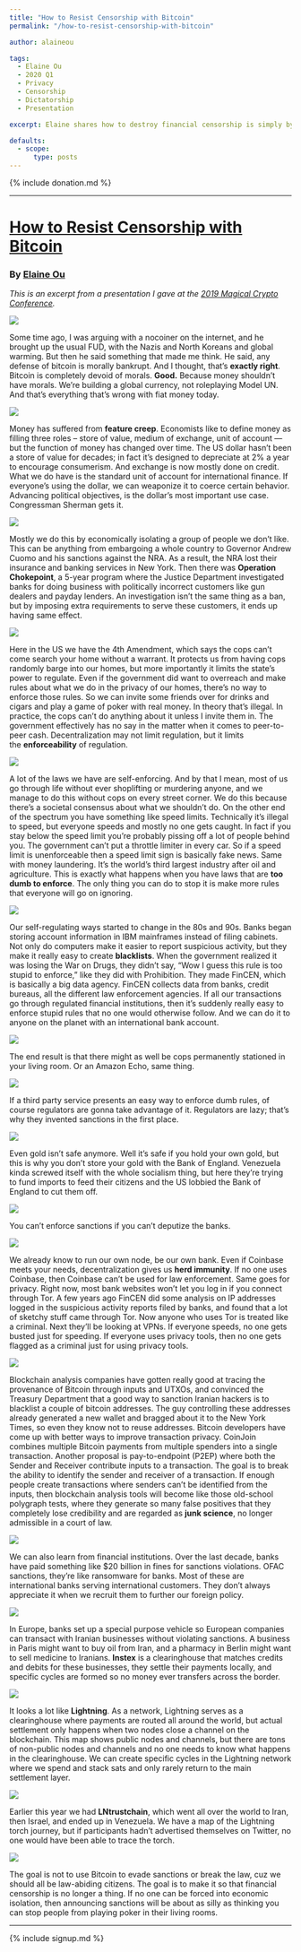```yaml
---
title: "How to Resist Censorship with Bitcoin"
permalink: "/how-to-resist-censorship-with-bitcoin" 

author: alaineou

tags:
  - Elaine Ou
  - 2020 Q1
  - Privacy
  - Censorship
  - Dictatorship
  - Presentation

excerpt: Elaine shares how to destroy financial censorship is simply by using Bitcoin. Posted January 4, 2020 

defaults:
  - scope:
      type: posts
---
```


{% include donation.md %}

***

# [How to Resist Censorship with Bitcoin](https://elaineou.com/2020/01/04/how-to-resist-censorship-with-bitcoin/)
### By [Elaine Ou](https://twitter.com/eiaine)


_This is an excerpt from a presentation I gave at the [2019 Magical Crypto Conference](https://www.magicalcryptoconference.com/)._ 

![](/assets/images/2020/m1/e1.gif)

Some time ago, I was arguing with a nocoiner on the internet, and he brought up the usual FUD, with the Nazis and North Koreans and global warming. But then he said something that made me think. He said, any defense of bitcoin is morally bankrupt. And I thought, that’s **exactly right**. Bitcoin is completely devoid of morals. **Good.** Because money shouldn’t have morals. We’re building a global currency, not roleplaying Model UN. And that’s everything that’s wrong with fiat money today. 

![](/assets/images/2020/m1/e2.png)

Money has suffered from **feature creep**. Economists like to define money as filling three roles – store of value, medium of exchange, unit of account — but the function of money has changed over time. The US dollar hasn’t been a store of value for decades; in fact it’s designed to depreciate at 2% a year to encourage consumerism. And exchange is now mostly done on credit. What we do have is the standard unit of account for international finance. If everyone’s using the dollar, we can weaponize it to coerce certain behavior. Advancing political objectives, is the dollar’s most important use case. Congressman Sherman gets it. 

![](/assets/images/2020/m1/e3.png)

Mostly we do this by economically isolating a group of people we don’t like. This can be anything from embargoing a whole country to Governor Andrew Cuomo and his sanctions against the NRA. As a result, the NRA lost their insurance and banking services in New York. Then there was **Operation Chokepoint**, a 5-year program where the Justice Department investigated banks for doing business with politically incorrect customers like gun dealers and payday lenders. An investigation isn’t the same thing as a ban, but by imposing extra requirements to serve these customers, it ends up having same effect. 
 
![](/assets/images/2020/m1/e4.png)
 
Here in the US we have the 4th Amendment, which says the cops can’t come search your home without a warrant. It protects us from having cops randomly barge into our homes, but more importantly it limits the state’s power to regulate. Even if the government did want to overreach and make rules about what we do in the privacy of our homes, there’s no way to enforce those rules. So we can invite some friends over for drinks and cigars and play a game of poker with real money. In theory that’s illegal. In practice, the cops can’t do anything about it unless I invite them in. The government effectively has no say in the matter when it comes to peer-to-peer cash. Decentralization may not limit regulation, but it limits the **enforceability** of regulation. 
 
![](/assets/images/2020/m1/e5.png)
 
A lot of the laws we have are self-enforcing. And by that I mean, most of us go through life without ever shoplifting or murdering anyone, and we manage to do this without cops on every street corner. We do this because there’s a societal consensus about what we shouldn’t do. On the other end of the spectrum you have something like speed limits. Technically it’s illegal to speed, but everyone speeds and mostly no one gets caught. In fact if you stay below the speed limit you’re probably pissing off a lot of people behind you. The government can’t put a throttle limiter in every car. So if a speed limit is unenforceable then a speed limit sign is basically fake news. Same with money laundering. It’s the world’s third largest industry after oil and agriculture. This is exactly what happens when you have laws that are **too dumb to enforce**. The only thing you can do to stop it is make more rules that everyone will go on ignoring. 

![](/assets/images/2020/m1/e6.png)

Our self-regulating ways started to change in the 80s and 90s. Banks began storing account information in IBM mainframes instead of filing cabinets. Not only do computers make it easier to report suspicious activity, but they make it really easy to create **blacklists**. When the government realized it was losing the War on Drugs, they didn’t say, “Wow I guess this rule is too stupid to enforce,” like they did with Prohibition. They made FinCEN, which is basically a big data agency. FinCEN collects data from banks, credit bureaus, all the different law enforcement agencies. If all our transactions go through regulated financial institutions, then it’s suddenly really easy to enforce stupid rules that no one would otherwise follow. And we can do it to anyone on the planet with an international bank account. 

![](/assets/images/2020/m1/e7.png)

The end result is that there might as well be cops permanently stationed in your living room. Or an Amazon Echo, same thing. 

![](/assets/images/2020/m1/e8.png)

If a third party service presents an easy way to enforce dumb rules, of course regulators are gonna take advantage of it. Regulators are lazy; that’s why they invented sanctions in the first place. 

![](/assets/images/2020/m1/e9.png)

Even gold isn’t safe anymore. Well it’s safe if you hold your own gold, but this is why you don’t store your gold with the Bank of England. Venezuela kinda screwed itself with the whole socialism thing, but here they’re trying to fund imports to feed their citizens and the US lobbied the Bank of England to cut them off. 

![](/assets/images/2020/m1/e10.png)

You can’t enforce sanctions if you can’t deputize the banks. 

![](/assets/images/2020/m1/e11.png)

We already know to run our own node, be our own bank. Even if Coinbase meets your needs, decentralization gives us **herd immunity**. If no one uses Coinbase, then Coinbase can’t be used for law enforcement. Same goes for privacy. Right now, most bank websites won’t let you log in if you connect through Tor. A few years ago FinCEN did some analysis on IP addresses logged in the suspicious activity reports filed by banks, and found that a lot of sketchy stuff came through Tor. Now anyone who uses Tor is treated like a criminal. Next they’ll be looking at VPNs. If everyone speeds, no one gets busted just for speeding. If everyone uses privacy tools, then no one gets flagged as a criminal just for using privacy tools. 

![](/assets/images/2020/m1/e12.png)

Blockchain analysis companies have gotten really good at tracing the provenance of Bitcoin through inputs and UTXOs, and convinced the Treasury Department that a good way to sanction Iranian hackers is to blacklist a couple of bitcoin addresses. The guy controlling these addresses already generated a new wallet and bragged about it to the New York Times, so even they know not to reuse addresses. Bitcoin developers have come up with better ways to improve transaction privacy. CoinJoin combines multiple Bitcoin payments from multiple spenders into a single transaction. Another proposal is pay-to-endpoint (P2EP) where both the Sender and Receiver contribute inputs to a transaction. The goal is to break the ability to identify the sender and receiver of a transaction. If enough people create transactions where senders can’t be identified from the inputs, then blockchain analysis tools will become like those old-school polygraph tests, where they generate so many false positives that they completely lose credibility and are regarded as **junk science**, no longer admissible in a court of law. 

![](/assets/images/2020/m1/e13.png)

We can also learn from financial institutions. Over the last decade, banks have paid something like $20 billion in fines for sanctions violations. OFAC sanctions, they’re like ransomware for banks. Most of these are international banks serving international customers. They don’t always appreciate it when we recruit them to further our foreign policy. 

![](/assets/images/2020/m1/e14.png)

In Europe, banks set up a special purpose vehicle so European companies can transact with Iranian businesses without violating sanctions. A business in Paris might want to buy oil from Iran, and a pharmacy in Berlin might want to sell medicine to Iranians. **Instex** is a clearinghouse that matches credits and debits for these businesses, they settle their payments locally, and specific cycles are formed so no money ever transfers across the border. 

![](/assets/images/2020/m1/e15.png)

It looks a lot like **Lightning**. As a network, Lightning serves as a clearinghouse where payments are routed all around the world, but actual settlement only happens when two nodes close a channel on the blockchain. This map shows public nodes and channels, but there are tons of non-public nodes and channels and no one needs to know what happens in the clearinghouse. We can create specific cycles in the Lightning network where we spend and stack sats and only rarely return to the main settlement layer. 

![](/assets/images/2020/m1/e16.png)

Earlier this year we had **LNtrustchain**, which went all over the world to Iran, then Israel, and ended up in Venezuela. We have a map of the Lightning torch journey, but if participants hadn’t advertised themselves on Twitter, no one would have been able to trace the torch. 

![](/assets/images/2020/m1/e17.png)

The goal is not to use Bitcoin to evade sanctions or break the law, cuz we should all be law-abiding citizens. The goal is to make it so that financial censorship is no longer a thing. If no one can be forced into economic isolation, then announcing sanctions will be about as silly as thinking you can stop people from playing poker in their living rooms.

***

{% include signup.md %}